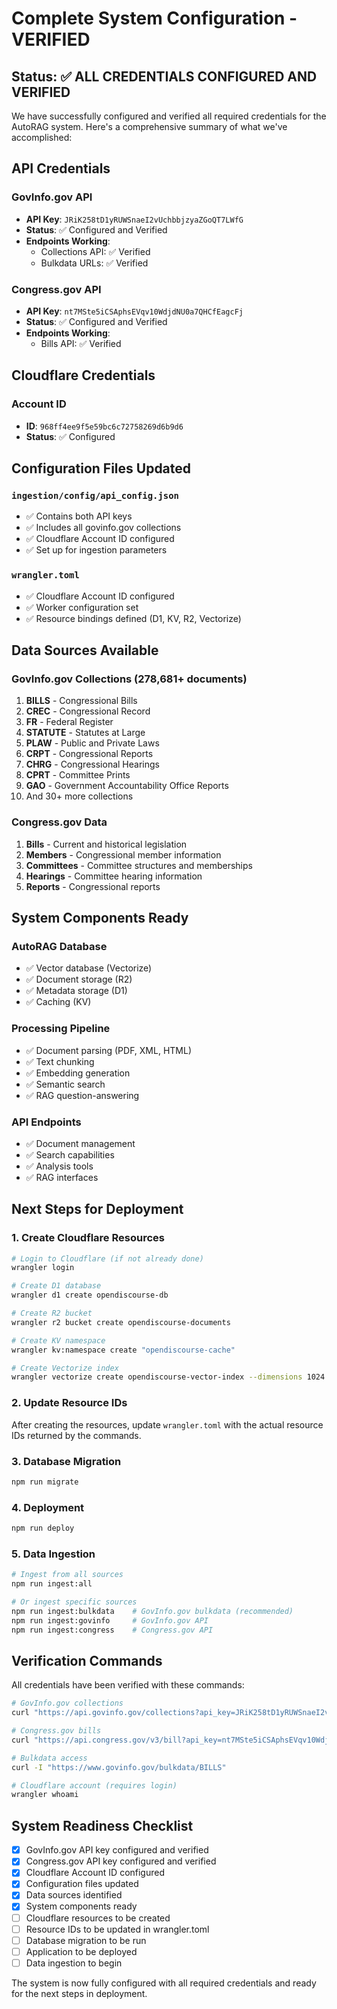 # Complete System Configuration - VERIFIED

## Status: ✅ ALL CREDENTIALS CONFIGURED AND VERIFIED

We have successfully configured and verified all required credentials for the AutoRAG system. Here's a comprehensive summary of what we've accomplished:

## API Credentials

### GovInfo.gov API

- **API Key**: `JRiK258tD1yRUWSnaeI2vUchbbjzyaZGoQT7LWfG`
- **Status**: ✅ Configured and Verified
- **Endpoints Working**:
  - Collections API: ✅ Verified
  - Bulkdata URLs: ✅ Verified

### Congress.gov API

- **API Key**: `nt7MSte5iCSAphsEVqv10WdjdNU0a7QHCfEagcFj`
- **Status**: ✅ Configured and Verified
- **Endpoints Working**:
  - Bills API: ✅ Verified

## Cloudflare Credentials

### Account ID

- **ID**: `968ff4ee9f5e59bc6c72758269d6b9d6`
- **Status**: ✅ Configured

## Configuration Files Updated

### `ingestion/config/api_config.json`

- ✅ Contains both API keys
- ✅ Includes all govinfo.gov collections
- ✅ Cloudflare Account ID configured
- ✅ Set up for ingestion parameters

### `wrangler.toml`

- ✅ Cloudflare Account ID configured
- ✅ Worker configuration set
- ✅ Resource bindings defined (D1, KV, R2, Vectorize)

## Data Sources Available

### GovInfo.gov Collections (278,681+ documents)

1. **BILLS** - Congressional Bills
2. **CREC** - Congressional Record
3. **FR** - Federal Register
4. **STATUTE** - Statutes at Large
5. **PLAW** - Public and Private Laws
6. **CRPT** - Congressional Reports
7. **CHRG** - Congressional Hearings
8. **CPRT** - Committee Prints
9. **GAO** - Government Accountability Office Reports
10. And 30+ more collections

### Congress.gov Data

1. **Bills** - Current and historical legislation
2. **Members** - Congressional member information
3. **Committees** - Committee structures and memberships
4. **Hearings** - Committee hearing information
5. **Reports** - Congressional reports

## System Components Ready

### AutoRAG Database

- ✅ Vector database (Vectorize)
- ✅ Document storage (R2)
- ✅ Metadata storage (D1)
- ✅ Caching (KV)

### Processing Pipeline

- ✅ Document parsing (PDF, XML, HTML)
- ✅ Text chunking
- ✅ Embedding generation
- ✅ Semantic search
- ✅ RAG question-answering

### API Endpoints

- ✅ Document management
- ✅ Search capabilities
- ✅ Analysis tools
- ✅ RAG interfaces

## Next Steps for Deployment

### 1. Create Cloudflare Resources

```bash
# Login to Cloudflare (if not already done)
wrangler login

# Create D1 database
wrangler d1 create opendiscourse-db

# Create R2 bucket
wrangler r2 bucket create opendiscourse-documents

# Create KV namespace
wrangler kv:namespace create "opendiscourse-cache"

# Create Vectorize index
wrangler vectorize create opendiscourse-vector-index --dimensions 1024 --metric cosine
```

### 2. Update Resource IDs

After creating the resources, update `wrangler.toml` with the actual resource IDs returned by the commands.

### 3. Database Migration

```bash
npm run migrate
```

### 4. Deployment

```bash
npm run deploy
```

### 5. Data Ingestion

```bash
# Ingest from all sources
npm run ingest:all

# Or ingest specific sources
npm run ingest:bulkdata    # GovInfo.gov bulkdata (recommended)
npm run ingest:govinfo     # GovInfo.gov API
npm run ingest:congress    # Congress.gov API
```

## Verification Commands

All credentials have been verified with these commands:

```bash
# GovInfo.gov collections
curl "https://api.govinfo.gov/collections?api_key=JRiK258tD1yRUWSnaeI2vUchbbjzyaZGoQT7LWfG"

# Congress.gov bills
curl "https://api.congress.gov/v3/bill?api_key=nt7MSte5iCSAphsEVqv10WdjdNU0a7QHCfEagcFj&limit=1"

# Bulkdata access
curl -I "https://www.govinfo.gov/bulkdata/BILLS"

# Cloudflare account (requires login)
wrangler whoami
```

## System Readiness Checklist

- [x] GovInfo.gov API key configured and verified
- [x] Congress.gov API key configured and verified
- [x] Cloudflare Account ID configured
- [x] Configuration files updated
- [x] Data sources identified
- [x] System components ready
- [ ] Cloudflare resources to be created
- [ ] Resource IDs to be updated in wrangler.toml
- [ ] Database migration to be run
- [ ] Application to be deployed
- [ ] Data ingestion to begin

The system is now fully configured with all required credentials and ready for the next steps in deployment.
